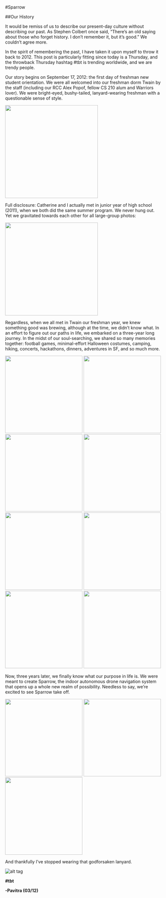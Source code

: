 #Sparrow

##Our History

It would be remiss of us to describe our present-day culture without describing our past. As Stephen Colbert once said, “There’s an old saying about those who forget history. I don’t remember it, but it’s good.”  We couldn’t agree more.

In the spirit of remembering the past, I have taken it upon myself to throw it back to 2012. This post is particularly fitting since today is a Thursday, and the throwback Thursday hashtag \#tbt is trending worldwide, and we are trendy people. 

Our story begins on September 17, 2012: the first day of freshman new student orientation. We were all welcomed into our freshman dorm Twain by the staff (including our RCC Alex Popof, fellow CS 210 alum and Warriors lover). We were bright-eyed, bushy-tailed, lanyard-wearing freshman with a questionable sense of style. 

<img src="https://github.com/cs210/sparrow-dev/blob/master/photos/tbt/1.JPG" width="300">

Full disclosure: Catherine and I actually met in junior year of high school (2011), when we both did the same summer program. We never hung out. Yet we gravitated towards each other for all large-group photos:

<img src="https://github.com/cs210/sparrow-dev/blob/master/photos/tbt/2.JPG" width="300">

Regardless, when we all met in Twain our freshman year, we knew something good was brewing, although at the time, we didn’t know what. In an effort to figure out our paths in life, we embarked on a three-year long journey. In the midst of our soul-searching, we shared so many memories together: football games, minimal-effort Halloween costumes, camping, hiking, concerts, hackathons, dinners, adventures in SF, and so much more.

<img src="https://github.com/cs210/sparrow-dev/blob/master/photos/tbt/3.JPG" height="250">
<img src="https://github.com/cs210/sparrow-dev/blob/master/photos/tbt/4.jpg" height="250">
<img src="https://github.com/cs210/sparrow-dev/blob/master/photos/tbt/5.JPG" height="250">
<img src="https://github.com/cs210/sparrow-dev/blob/master/photos/tbt/6.JPG" height="250">
<img src="https://github.com/cs210/sparrow-dev/blob/master/photos/tbt/7.JPG" height="250">
<img src="https://github.com/cs210/sparrow-dev/blob/master/photos/tbt/8.jpg" height="250">
<img src="https://github.com/cs210/sparrow-dev/blob/master/photos/tbt/9.JPG" height="250">
<img src="https://github.com/cs210/sparrow-dev/blob/master/photos/tbt/10.JPG" height="250">

Now, three years later, we finally know what our purpose in life is. We were meant to create Sparrow, the indoor autonomous drone navigation system that opens up a whole new realm of possibility. Needless to say, we’re excited to see Sparrow take off. 

<img src="https://github.com/cs210/sparrow-dev/blob/master/photos/tbt/11.JPG" height="250">
<img src="https://github.com/cs210/sparrow-dev/blob/master/photos/tbt/12.JPG" height="250">
<img src="https://github.com/cs210/sparrow-dev/blob/master/photos/tbt/13.JPG" height="250">

And thankfully I’ve stopped wearing that godforsaken lanyard.

![alt tag](https://github.com/cs210/sparrow-dev/blob/master/culture/gifs/laughing_gosling.gif)

**\#tbt**

**-Pavitra (03/12)**
